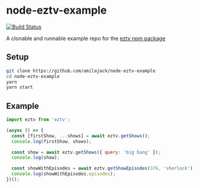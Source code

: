 node-eztv-example
=================
[![Build Status](https://travis-ci.com/amilajack/node-eztv-example.svg?branch=master)](https://travis-ci.com/amilajack/node-eztv-example)


A clonable and runnable example repo for the [eztv npm package](https://github.com/moesalih/node-eztv)

## Setup
```bash
git clone https://github.com/amilajack/node-eztv-example
cd node-eztv-example
yarn
yarn start
```

## Example
```js
import eztv from 'eztv';

(async () => {
  const [firstShow, ...shows] = await eztv.getShows();
  console.log(firstShow, shows);

  const show = await eztv.getShows({ query: 'big bang' });
  console.log(show);

  const showWithEpisodes = await eztv.getShowEpisodes(376, 'sherlock');
  console.log(showWithEpisodes.episodes);
})();
```
